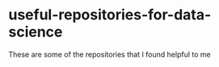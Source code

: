 # useful-repositories-for-data-science
These are some of the repositories that I found helpful to me
